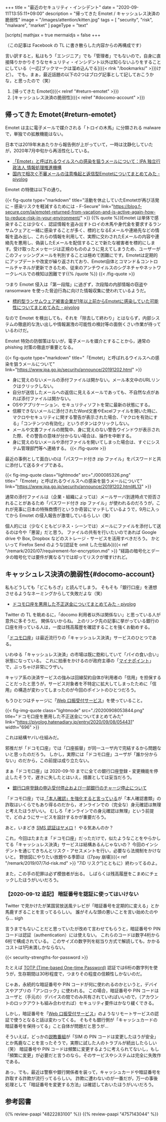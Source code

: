 +++
title = "最近のセキュリティ・インシデント"
date =  "2020-09-11T13:55:11+09:00"
description = "帰ってきた Emotet / キャッシュレス決済の脆弱性"
image = "/images/attention/kitten.jpg"
tags = [ "security", "risk", "malware", "market" ]
pageType = "text"

[scripts]
  mathjax = true
  mermaidjs = false
+++

（この記事は Facebook の TL に書き散らした内容からの再構成です）

言い訳すると，私はもう「エンジニア」でも「管理者」でもないので，自身に直接降りかかりそうなセキュリティ・インシデント以外は知らないふりをすることにしている（一応[ブックマークは溜め込んでる]({{< rlnk "/bookmarks/" >}})けど）。
でも，まぁ，最近話題の以下の2つはブログ記事として記しておこうかな，と思ったので（笑）

1. [帰ってきた Emotet]({{< relref "#return-emotet" >}})
2. [キャッシュレス決済の脆弱性]({{< relref "#docomo-account" >}})

## 帰ってきた Emotet{#return-emotet}

Emotet は主に電子メールで媒介される「トロイの木馬」に分類される malware で，単独での拡散機能はない。

日本では2019年末あたりから報告例が上がっていて，一時は沈静化していたが，2020年7月中旬から再活性化している。

- [「Emotet」と呼ばれるウイルスへの感染を狙うメールについて：IPA 独立行政法人 情報処理推進機構](https://www.ipa.go.jp/security/announce/20191202.html)
- [国内で相次ぐ不審メールの注意喚起と返信型Emotetについてまとめてみた - piyolog](https://piyolog.hatenadiary.jp/entry/2019/11/26/054443)

Emotet の特徴は以下の通り。

{{< fig-quote type="markdown" title="活動を休止していたEmotetが再び活発に – 感染リスクを軽減するためには - F-Secure" link="https://blog.f-secure.com/ja/emotet-returned-from-vacation-and-is-active-again-how-to-reduce-risk-in-your-environment/" >}}
{{% quote %}}Emotet は単体で感染することは少なく、認証情報を盗み出すトロイの木馬や身代金を要求するランサムウェアと一緒に感染することが多く、標的となるEメールや連絡先などの情報を盗み出し、これらの情報を利用して、実際に交わされたEメールの内容や連絡先を悪用し、偽装したEメールを配信することで新たな被害者を標的にします。受け取ったメッセージは正規のもののように見えてしまうため、ユーザーがこのフィッシングメールを判別することは極めて困難にです。Emotetは定期的にアップデートや改変が繰り返されており、Emotet自体とコマンド＆コントロールチャネルが更新できるため、従来のアンチウイルスのシグネチャやネットワークレベルでの検知は困難です{{% /quote %}}
{{< /fig-quote >}}

つまり Emotet 侵入は「第一段階」に過ぎず，次段階の内部情報の窃盗や ransomware を使った脅迫行為に向けた情報収集に使われているようだ。

- [標的型ランサムウェア被害企業が1年以上前からEmotetに感染していた可能性についてまとめてみた - piyolog](https://piyolog.hatenadiary.jp/entry/2019/11/29/082315)

なので Emotet を検出しても，それを「除去して終わり」とはならず，内部システムの徹底的な洗い出しや情報漏洩の可能性の検討等の面倒くさい作業が待っているわけだ。

Emotet 特効の防御策はないが，電子メールを媒介とすることから，通常の phishing 対策の徹底が重要となる。

{{< fig-quote type="markdown" title="「Emotet」と呼ばれるウイルスへの感染を狙うメールについて" link="https://www.ipa.go.jp/security/announce/20191202.html" >}}
- 身に覚えのないメールの添付ファイルは開かない。メール本文中のURLリンクはクリックしない。
- 自分が送信したメールへの返信に見えるメールであっても、不自然な点があれば添付ファイルは開かない。
- OSやアプリケーション、セキュリティソフトを常に最新の状態にする。
- 信頼できないメールに添付されたWord文書やExcelファイルを開いた時に、マクロやセキュリティに関する警告が表示された場合、「マクロを有効にする」「コンテンツの有効化」というボタンはクリックしない。
- メールや文書ファイルの閲覧中、身に覚えのない警告ウインドウが表示された際、その警告の意味が分からない場合は、操作を中断する。
- 身に覚えのないメールや添付ファイルを開いてしまった場合は、すぐにシステム管理部門等へ連絡する。
{{< /fig-quote >}}

最近の事例として面白いのは「パスワード付き zip ファイル」をパスワードと共に添付して送るタイプである。

{{< fig-img-quote class="lightmode" src="./000085326.png" title="「Emotet」と呼ばれるウイルスへの感染を狙うメールについて" link="https://www.ipa.go.jp/security/announce/20191202.html#L13"  >}}

通常の添付ファイルは（企業・組織によっては）メールサーバ到達時点で拒否されることがあるため「パスワード付き zip ファイル」が使われるのだろうが，これが見事に日本の特殊商慣行というか奇習にマッチしているようで，9月に入ってから Emotet の侵入報告が激増しているらしい（笑）

個人的には（少なくともビジネス・シーンでは）メールにファイルを添付して送るのは今や「悪習」だと思う。
ファイルの共有を行いたいのであれば Google drive や Box, Dropbox などのストレージ・サービスを活用すべきだろう。
かといって Firefox Send のような[認証を omit した仕組み]({{< ref "/remark/2020/07/requirement-for-encryption.md" >}} "経路の暗号化とデータの暗号化では要件が異なる")では却ってリスクが増すけれど。

## キャッシュレス決済の脆弱性{#docomo-account}

私もどうしても「どこもろざ」と読んでしまう。
そもそも「銀行口座」を連想させるようなネーミングからして失敗だよな（笑）

- [ドコモ口座を悪用した不正送金についてまとめてみた - piyolog](https://piyolog.hatenadiary.jp/entry/2020/09/08/054431)

Twitter の TL を眺めるに，「docomo 利用者以外は関係ない」と思っている人が意外に多そうだ。
関係ないからね。
上のリンク先の記事に挙がっている銀行の口座を持っている人は，一度は残高履歴を確認することを強くお勧めする。

「[ドコモ口座](https://docomokouza.jp/)」は最近流行りの「キャッシュレス決済」サービスのひとつである。

いわゆる「キャッシュレス決済」の市場は既に飽和していて「パイの食い合い」状態になっている。
これに拍車をかけるのが政府主導の「[マイナポイント](https://mynumbercard.point.soumu.go.jp/)」で，ぶっちゃけ非常にウザい。

キャリア系の決済サービスの強みは回線契約自体が利用者の「信用」を担保することだったと思うが，サービス対象者を不特定に拡大してしまったために「信用」の構造が変わってしまったのが今回のポイントのひとつだろう。

もうひとつはチャージに「[Web 口振受付サービス](https://www.chigin-cns.co.jp/services/web_service/ "Web口振受付サービス｜地銀ネットワークサービス")」を使っていること。

{{< fig-img-quote class="lightmode" src="./20200908053844.png" title="ドコモ口座を悪用した不正送金についてまとめてみた" link="https://piyolog.hatenadiary.jp/entry/2020/09/08/054431" width="696" >}}

これは結構ヤバい仕組みだ。

邪推だが「ドコモ口座」では「口座振替」が同一ユーザ内で完結するから問題ないと思ったのだろう。
しかし，実際には「ドコモ口座」ユーザが「誰か分からない」のだから，この前提は成り立たない。

まぁ「ドコモ口座」は 2020-09-10 までに全ての銀行口座登録・変更機能を停止したそうで，遅きに失したとはいえ，措置としては妥当だろう。

- [銀行口座登録の申込受付停止および一部銀行のチャージ停止について](https://docomokouza.jp/maintenance/info_20200910.html)

「ドコモ口座」では[「本人確認」を強化すると言っている](https://www.nttdocomo.co.jp/info/news_release/detail/20200909_00_m.html "ドコモ口座への銀行口座の新規登録における対策強化について")が「本人確認書類」の詐取はいくらでもあり得るのだから，オンラインでの（完全な）身元確認は無理と考えたほうがいい。
むしろ「オンラインでの身元確認は無理」という前提で，どのようにサービスを設計するかが重要だろう。

あと，いまどき [SMS 認証はヤメロ](http://jp.techcrunch.com/2016/07/26/20160725nist-declares-the-age-of-sms-based-2-factor-authentication-over/ "SMSを使った二要素認証を非推奨〜禁止へ、米国立技術規格研究所NISTの新ガイダンス案 | TechCrunch Japan")！ やる気あんのか？

これ，今回はたまたま「ドコモ口座」だっただけで，似たようなことをやらかしてる「キャッシュレス決済」サービスは結構あるんじゃないの？ 今回のインシデントを通じてきちんとリスク・アセスメントを行い，必要なら法規制をかけないと。
野放図にやりたい放題やる季節は（[7pay 崩壊]({{< ref "/remark/2019/07/7id-risk.md" >}} "7iD リスク")とともに）終わってるのよ。

また，この手の犯罪は必ず模倣者が出る。
しばらくは残高履歴をこまめにチェックしたほうがいいだろう。

### 【2020-09-12 追記】 暗証番号を認証に使ってはいけない

Twitter で見かけたが某国営放送風テレビが「暗証番号を定期的に変える」とか馬鹿すぎることを言ってるらしい。
誰がそんな頭の悪いことを言い始めたのやら... sigh

言うまでもないことだと思っていたが改めて言わせてもらうと，暗証番号や PIN コードは認証（authentication）には使えない。
これらのコードは数字4桁から6桁で構成されている。
このサイズの数字列を総当り方式で解読しても，かかるコストは1円未満しかならない。

{{< security-strengths-for-password >}} <!-- 要 MathJax -->

たとえば [TOTP (Time-based One-time Password)][RFC 6238] 認証では6桁の数字列を使うが，生存期間は30秒程度で，つまりその程度の信頼性しかないのだ。

じゃあ，永続的な暗証番号や PIN コードが何に使われるのかというと，デバイスやアプリの「アンロック」に使われる。
この場合，暗証番号や PIN コードはユーザと（手元の）デバイスの間でのみ共有されていればいいので，（アカウントのロックアウトも組み合わせれば）セキュリティ要件はかなり緩くできる。

しかし，暗証番号を「[Web 口振受付サービス](https://www.chigin-cns.co.jp/services/web_service/ "Web口振受付サービス｜地銀ネットワークサービス")」のようなリモートサービスの認証で使うとなると話は変わってくる。
そもそも銀行側が「キャッシュカードの暗証番号を保持ってる」こと自体が問題だと思うが...

そういえば，どっかの[説教番組]が「SIM の PIN コードは変更したほうが安全」とか馬鹿なことを言ったそうで，実際に試した人のトラブルが続出したらしい（笑） 暗証番号や PIN コードは頻繁に変更するように考えられてないし，もし「頻繁に変更」が必要だと言うのなら，そのサービスやシステムは完全に失敗作である。

あっ，でも，最近は警察や銀行関係者を装って，キャッシュカードや暗証番号を詐取する詐欺が流行ってるらしい。
詐欺に遭わないのが一番だが，万一の事後処理として「暗証番号を変更する方法」は確認しておいたほうがいいだろう。

[RFC 6238]: https://tools.ietf.org/html/rfc6238 "RFC 6238 - TOTP: Time-Based One-Time Password Algorithm"
[説教番組]: https://baldanders.info/spiegel/log/nikki-s/200206.html#2303 "せち日記 - 2002年06月分"

## 参考図書

{{% review-paapi "4822283100" %}} <!-- セキュリティはなぜやぶられたのか -->
{{% review-paapi "4757143044" %}} <!-- 信頼と裏切りの社会 -->
